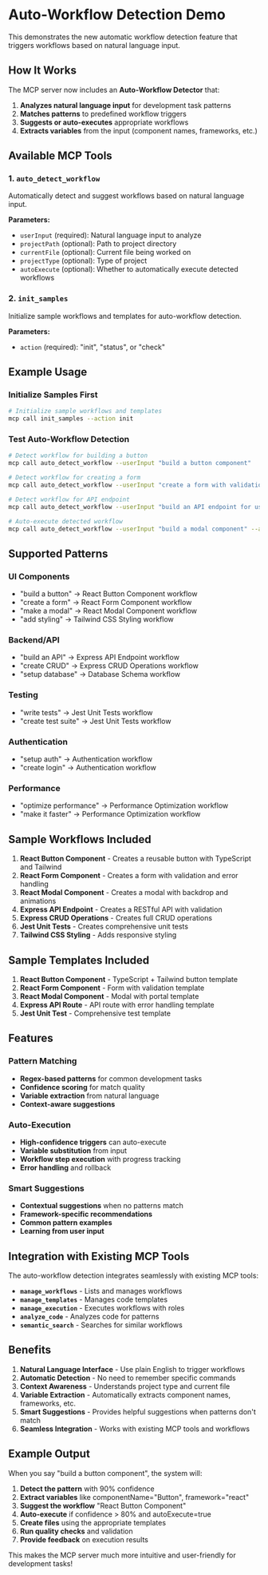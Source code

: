 # Auto-Workflow Detection Demo

This demonstrates the new automatic workflow detection feature that triggers workflows based on natural language input.

## How It Works

The MCP server now includes an **Auto-Workflow Detector** that:

1. **Analyzes natural language input** for development task patterns
2. **Matches patterns** to predefined workflow triggers
3. **Suggests or auto-executes** appropriate workflows
4. **Extracts variables** from the input (component names, frameworks, etc.)

## Available MCP Tools

### 1. `auto_detect_workflow`

Automatically detect and suggest workflows based on natural language input.

**Parameters:**

- `userInput` (required): Natural language input to analyze
- `projectPath` (optional): Path to project directory
- `currentFile` (optional): Current file being worked on
- `projectType` (optional): Type of project
- `autoExecute` (optional): Whether to automatically execute detected workflows

### 2. `init_samples`

Initialize sample workflows and templates for auto-workflow detection.

**Parameters:**

- `action` (required): "init", "status", or "check"

## Example Usage

### Initialize Samples First

```bash
# Initialize sample workflows and templates
mcp call init_samples --action init
```

### Test Auto-Workflow Detection

```bash
# Detect workflow for building a button
mcp call auto_detect_workflow --userInput "build a button component"

# Detect workflow for creating a form
mcp call auto_detect_workflow --userInput "create a form with validation"

# Detect workflow for API endpoint
mcp call auto_detect_workflow --userInput "build an API endpoint for users"

# Auto-execute detected workflow
mcp call auto_detect_workflow --userInput "build a modal component" --autoExecute true
```

## Supported Patterns

### UI Components

- "build a button" → React Button Component workflow
- "create a form" → React Form Component workflow
- "make a modal" → React Modal Component workflow
- "add styling" → Tailwind CSS Styling workflow

### Backend/API

- "build an API" → Express API Endpoint workflow
- "create CRUD" → Express CRUD Operations workflow
- "setup database" → Database Schema workflow

### Testing

- "write tests" → Jest Unit Tests workflow
- "create test suite" → Jest Unit Tests workflow

### Authentication

- "setup auth" → Authentication workflow
- "create login" → Authentication workflow

### Performance

- "optimize performance" → Performance Optimization workflow
- "make it faster" → Performance Optimization workflow

## Sample Workflows Included

1. **React Button Component** - Creates a reusable button with TypeScript and Tailwind
2. **React Form Component** - Creates a form with validation and error handling
3. **React Modal Component** - Creates a modal with backdrop and animations
4. **Express API Endpoint** - Creates a RESTful API with validation
5. **Express CRUD Operations** - Creates full CRUD operations
6. **Jest Unit Tests** - Creates comprehensive unit tests
7. **Tailwind CSS Styling** - Adds responsive styling

## Sample Templates Included

1. **React Button Component** - TypeScript + Tailwind button template
2. **React Form Component** - Form with validation template
3. **React Modal Component** - Modal with portal template
4. **Express API Route** - API route with error handling template
5. **Jest Unit Test** - Comprehensive test template

## Features

### Pattern Matching

- **Regex-based patterns** for common development tasks
- **Confidence scoring** for match quality
- **Variable extraction** from natural language
- **Context-aware suggestions**

### Auto-Execution

- **High-confidence triggers** can auto-execute
- **Variable substitution** from input
- **Workflow step execution** with progress tracking
- **Error handling** and rollback

### Smart Suggestions

- **Contextual suggestions** when no patterns match
- **Framework-specific recommendations**
- **Common pattern examples**
- **Learning from user input**

## Integration with Existing MCP Tools

The auto-workflow detection integrates seamlessly with existing MCP tools:

- **`manage_workflows`** - Lists and manages workflows
- **`manage_templates`** - Manages code templates
- **`manage_execution`** - Executes workflows with roles
- **`analyze_code`** - Analyzes code for patterns
- **`semantic_search`** - Searches for similar workflows

## Benefits

1. **Natural Language Interface** - Use plain English to trigger workflows
2. **Automatic Detection** - No need to remember specific commands
3. **Context Awareness** - Understands project type and current file
4. **Variable Extraction** - Automatically extracts component names, frameworks, etc.
5. **Smart Suggestions** - Provides helpful suggestions when patterns don't match
6. **Seamless Integration** - Works with existing MCP tools and workflows

## Example Output

When you say "build a button component", the system will:

1. **Detect the pattern** with 90% confidence
2. **Extract variables** like componentName="Button", framework="react"
3. **Suggest the workflow** "React Button Component"
4. **Auto-execute** if confidence > 80% and autoExecute=true
5. **Create files** using the appropriate templates
6. **Run quality checks** and validation
7. **Provide feedback** on execution results

This makes the MCP server much more intuitive and user-friendly for development tasks!
